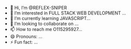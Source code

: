 - 👋 Hi, I’m @REFLEX-SNIPER
- 👀 I’m interested in FULL STACK WEB DEVELOPMENT ...
- 🌱 I’m currently learning JAVASCRIPT...
- 💞️ I’m looking to collaborate on ...
- 📫 How to reach me O115295927...
- 😄 Pronouns: ...
- ⚡ Fun fact: ...

<!---
REFLEX-SNIPER/REFLEX-SNIPER is a ✨ special ✨ repository because its `README.md` (this file) appears on your GitHub profile.
You can click the Preview link to take a look at your changes.
--->

